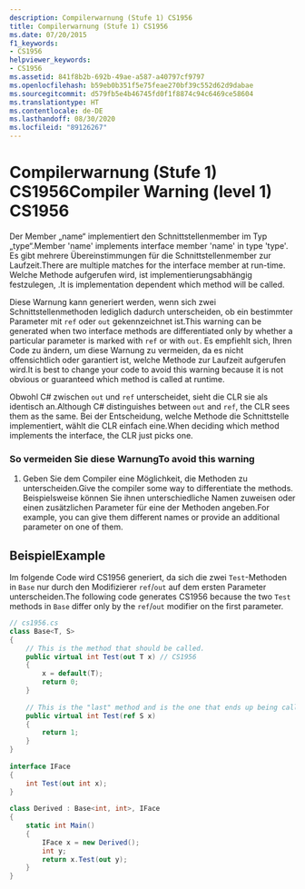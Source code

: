 ```yaml
---
description: Compilerwarnung (Stufe 1) CS1956
title: Compilerwarnung (Stufe 1) CS1956
ms.date: 07/20/2015
f1_keywords:
- CS1956
helpviewer_keywords:
- CS1956
ms.assetid: 841f8b2b-692b-49ae-a587-a40797cf9797
ms.openlocfilehash: b59eb0b351f5e75feae270bf39c552d62d9dabae
ms.sourcegitcommit: d579fb5e4b46745fd0f1f8874c94c6469ce58604
ms.translationtype: HT
ms.contentlocale: de-DE
ms.lasthandoff: 08/30/2020
ms.locfileid: "89126267"
---
```

# <a name="compiler-warning-level-1-cs1956"></a><span data-ttu-id="6dc4b-103">Compilerwarnung (Stufe 1) CS1956</span><span class="sxs-lookup"><span data-stu-id="6dc4b-103">Compiler Warning (level 1) CS1956</span></span>
<span data-ttu-id="6dc4b-104">Der Member „name“ implementiert den Schnittstellenmember im Typ „type“.</span><span class="sxs-lookup"><span data-stu-id="6dc4b-104">Member 'name' implements interface member 'name' in type 'type'.</span></span> <span data-ttu-id="6dc4b-105">Es gibt mehrere Übereinstimmungen für die Schnittstellenmember zur Laufzeit.</span><span class="sxs-lookup"><span data-stu-id="6dc4b-105">There are multiple matches for the interface member at run-time.</span></span> <span data-ttu-id="6dc4b-106">Welche Methode aufgerufen wird, ist implementierungsabhängig festzulegen, .</span><span class="sxs-lookup"><span data-stu-id="6dc4b-106">It is implementation dependent which method will be called.</span></span>  
  
 <span data-ttu-id="6dc4b-107">Diese Warnung kann generiert werden, wenn sich zwei Schnittstellenmethoden lediglich dadurch unterscheiden, ob ein bestimmter Parameter mit `ref` oder `out` gekennzeichnet ist.</span><span class="sxs-lookup"><span data-stu-id="6dc4b-107">This warning can be generated when two interface methods are differentiated only by whether a particular parameter is marked with `ref` or with `out`.</span></span> <span data-ttu-id="6dc4b-108">Es empfiehlt sich, Ihren Code zu ändern, um diese Warnung zu vermeiden, da es nicht offensichtlich oder garantiert ist, welche Methode zur Laufzeit aufgerufen wird.</span><span class="sxs-lookup"><span data-stu-id="6dc4b-108">It is best to change your code to avoid this warning because it is not obvious or guaranteed which method is called at runtime.</span></span>  
  
 <span data-ttu-id="6dc4b-109">Obwohl C# zwischen `out` und `ref` unterscheidet, sieht die CLR sie als identisch an.</span><span class="sxs-lookup"><span data-stu-id="6dc4b-109">Although C# distinguishes between `out` and `ref`, the CLR sees them as the same.</span></span> <span data-ttu-id="6dc4b-110">Bei der Entscheidung, welche Methode die Schnittstelle implementiert, wählt die CLR einfach eine.</span><span class="sxs-lookup"><span data-stu-id="6dc4b-110">When deciding which method implements the interface, the CLR just picks one.</span></span>  
  
### <a name="to-avoid-this-warning"></a><span data-ttu-id="6dc4b-111">So vermeiden Sie diese Warnung</span><span class="sxs-lookup"><span data-stu-id="6dc4b-111">To avoid this warning</span></span>  
  
1. <span data-ttu-id="6dc4b-112">Geben Sie dem Compiler eine Möglichkeit, die Methoden zu unterscheiden.</span><span class="sxs-lookup"><span data-stu-id="6dc4b-112">Give the compiler some way to differentiate the methods.</span></span> <span data-ttu-id="6dc4b-113">Beispielsweise können Sie ihnen unterschiedliche Namen zuweisen oder einen zusätzlichen Parameter für eine der Methoden angeben.</span><span class="sxs-lookup"><span data-stu-id="6dc4b-113">For example, you can give them different names or provide an additional parameter on one of them.</span></span>  
  
## <a name="example"></a><span data-ttu-id="6dc4b-114">Beispiel</span><span class="sxs-lookup"><span data-stu-id="6dc4b-114">Example</span></span>  
 <span data-ttu-id="6dc4b-115">Im folgende Code wird CS1956 generiert, da sich die zwei `Test`-Methoden in `Base` nur durch den Modifizierer `ref`/`out` auf dem ersten Parameter unterscheiden.</span><span class="sxs-lookup"><span data-stu-id="6dc4b-115">The following code generates CS1956 because the two `Test` methods in `Base` differ only by the `ref`/`out` modifier on the first parameter.</span></span>  
  
```csharp  
// cs1956.cs  
class Base<T, S>  
{  
    // This is the method that should be called.  
    public virtual int Test(out T x) // CS1956  
    {  
        x = default(T);  
        return 0;  
    }  
  
    // This is the "last" method and is the one that ends up being called  
    public virtual int Test(ref S x)  
    {  
        return 1;  
    }  
}  
  
interface IFace  
{  
    int Test(out int x);  
}  
  
class Derived : Base<int, int>, IFace  
{  
    static int Main()  
    {  
        IFace x = new Derived();  
        int y;  
        return x.Test(out y);  
    }  
}  
```
